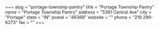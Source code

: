 +++
slug = "portage-township-pantry"
title = "Portage Township Pantry"
name = "Portage Township Pantry"
address = "5391 Central Ave"
city = "Portage"
state = "IN"
postal = "46368"
website = ""
phone = "219 299-6273"
fax = ""
+++
